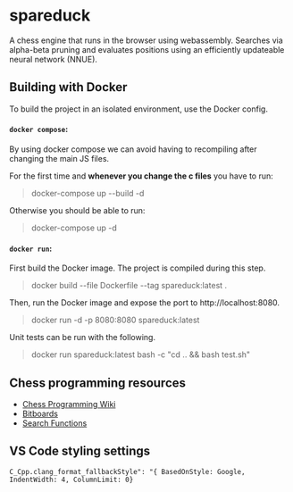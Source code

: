 # spareduck

A chess engine that runs in the browser using webassembly. Searches via alpha-beta pruning and evaluates positions using an efficiently updateable neural network (NNUE). 

## Building with Docker

To build the project in an isolated environment, use the Docker config.

#### `docker compose`:

By using docker compose we can avoid having to recompiling after changing the main JS files.

For the first time and **whenever you change the c files** you have to run:

> docker-compose up --build -d

Otherwise you should be able to run:

> docker-compose up -d

#### `docker run`:

First build the Docker image. The project is compiled during this step.

> docker build --file Dockerfile --tag spareduck:latest .

Then, run the Docker image and expose the port to http://localhost:8080.

> docker run -d -p 8080:8080 spareduck:latest

Unit tests can be run with the following.

> docker run spareduck:latest bash -c "cd .. && bash test.sh"

## Chess programming resources

- [Chess Programming Wiki](https://www.chessprogramming.org/Getting_Started)
- [Bitboards](https://en.wikipedia.org/wiki/Bitboard)
- [Search Functions](https://en.wikipedia.org/wiki/Alpha%E2%80%93beta_pruning)

## VS Code styling settings

`C_Cpp.clang_format_fallbackStyle": "{ BasedOnStyle: Google, IndentWidth: 4, ColumnLimit: 0}`
